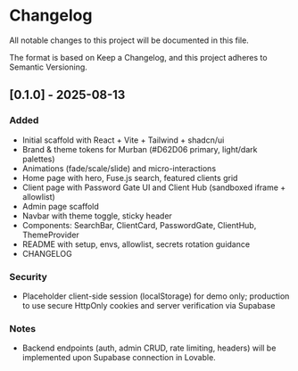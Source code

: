 # Changelog

All notable changes to this project will be documented in this file.

The format is based on Keep a Changelog, and this project adheres to Semantic Versioning.

## [0.1.0] - 2025-08-13
### Added
- Initial scaffold with React + Vite + Tailwind + shadcn/ui
- Brand & theme tokens for Murban (#D62D06 primary, light/dark palettes)
- Animations (fade/scale/slide) and micro-interactions
- Home page with hero, Fuse.js search, featured clients grid
- Client page with Password Gate UI and Client Hub (sandboxed iframe + allowlist)
- Admin page scaffold
- Navbar with theme toggle, sticky header
- Components: SearchBar, ClientCard, PasswordGate, ClientHub, ThemeProvider
- README with setup, envs, allowlist, secrets rotation guidance
- CHANGELOG

### Security
- Placeholder client-side session (localStorage) for demo only; production to use secure HttpOnly cookies and server verification via Supabase

### Notes
- Backend endpoints (auth, admin CRUD, rate limiting, headers) will be implemented upon Supabase connection in Lovable.
